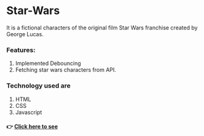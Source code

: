 # Star-Wars
It is a fictional characters of the original film Star Wars franchise created by George Lucas.

### Features:
1. Implemented Debouncing
2. Fetching star wars characters from API.

### Technology used are
1. HTML
2. CSS
3. Javascript

#### 👉 [ Click here to see](https://star-wars-kapilmogre1998.vercel.app/)
